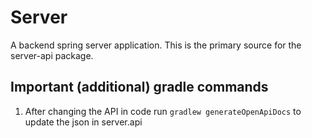 # Server

A backend spring server application. This is the primary source for the server-api package.

## Important (additional) gradle commands

1. After changing the API in code run ``gradlew generateOpenApiDocs`` to update the json in server.api